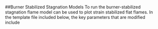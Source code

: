 ##Burner Stabilized Stagnation Models
To run the burner-stabilized stagnation flame model can be used to plot strain stabilized flat flames. 
In the template file included below, the key parameters that are modified include 

```
